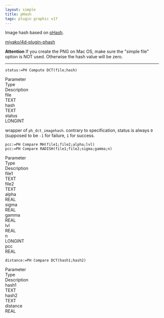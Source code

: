 ```yaml
---
layout: simple
title: pHash
tags: plugin graphic v17
---
```


Image hash based on [pHash](http://www.phash.org/).

<!--more-->

[miyako/4d-plugin-phash](https://github.com/miyako/4d-plugin-phash)

**Attention** If you create the PNG on Mac OS, make sure the "simple file" option is NOT used. Otherwise the hash value will be zero.

---

```
status:=PH Compute DCT(file;hash)
```

<div class="grid">
  <div class="syntax-th cell cell--2">Parameter</div>
  <div class="syntax-th cell cell--2">Type</div>
  <div class="syntax-th cell cell--8">Description</div>
  <div class="syntax-td cell cell--2">file</div>
  <div class="syntax-td cell cell--2">TEXT</div>
  <div class="syntax-td cell cell--8"></div>
  <div class="syntax-td cell cell--2">hash</div>
  <div class="syntax-td cell cell--2">TEXT</div>
  <div class="syntax-td cell cell--8"></div>  
  <div class="syntax-td cell cell--2">status</div>
  <div class="syntax-td cell cell--2">LONGINT</div>
  <div class="syntax-td cell cell--8"></div> 
</div>  

wrapper of ``ph_dct_imagehash``. contrary to specification, status is always ``0`` (supposed to be ``-1`` for failure, ``1`` for success.

```
pcc:=PH Compare MH(file1;file2;alpha;lvl)
pcc:=PH Compare RADISH(file1;file2;sigma;gamma;n)
```

<div class="grid">
  <div class="syntax-th cell cell--2">Parameter</div>
  <div class="syntax-th cell cell--2">Type</div>
  <div class="syntax-th cell cell--8">Description</div>
  <div class="syntax-td cell cell--2">file1</div>
  <div class="syntax-td cell cell--2">TEXT</div>
  <div class="syntax-td cell cell--8"></div>
  <div class="syntax-td cell cell--2">file2</div>
  <div class="syntax-td cell cell--2">TEXT</div>
  <div class="syntax-td cell cell--8"></div>  
  <div class="syntax-td cell cell--2">alpha</div>
  <div class="syntax-td cell cell--2">REAL</div>
  <div class="syntax-td cell cell--8"></div> 
  <div class="syntax-td cell cell--2">sigma</div>
  <div class="syntax-td cell cell--2">REAL</div>
  <div class="syntax-td cell cell--8"></div>
  <div class="syntax-td cell cell--2">gamma</div>
  <div class="syntax-td cell cell--2">REAL</div>
  <div class="syntax-td cell cell--8"></div>  
  <div class="syntax-td cell cell--2">lvl</div>
  <div class="syntax-td cell cell--2">REAL</div>
  <div class="syntax-td cell cell--8"></div>
  <div class="syntax-td cell cell--2">n</div>
  <div class="syntax-td cell cell--2">LONGINT</div>
  <div class="syntax-td cell cell--8"></div>
  <div class="syntax-td cell cell--2">pcc</div>
  <div class="syntax-td cell cell--2">REAL</div>
  <div class="syntax-td cell cell--8"></div>  
</div> 

```
distance:=PH Compare DCT(hash1;hash2)
```

<div class="grid">
  <div class="syntax-th cell cell--2">Parameter</div>
  <div class="syntax-th cell cell--2">Type</div>
  <div class="syntax-th cell cell--8">Description</div>
  <div class="syntax-td cell cell--2">hash1</div>
  <div class="syntax-td cell cell--2">TEXT</div>
  <div class="syntax-td cell cell--8"></div>
  <div class="syntax-td cell cell--2">hash2</div>
  <div class="syntax-td cell cell--2">TEXT</div>
  <div class="syntax-td cell cell--8"></div>  
  <div class="syntax-td cell cell--2">distance</div>
  <div class="syntax-td cell cell--2">REAL</div>
  <div class="syntax-td cell cell--8"></div>   
</div> 
